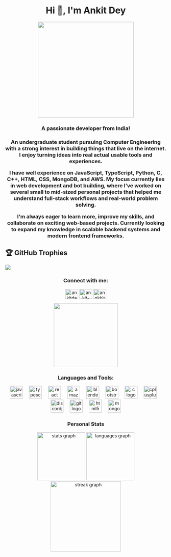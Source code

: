 <h1 align="center">Hi 👋, I'm Ankit Dey</h1>

<div align="center">
  <img height="300" src="https://media1.tenor.com/m/QQKWGA9XcrcAAAAC/gigachad-giga-chad.gif"  />
</div>

<h3 align="center">A passionate developer from India!</h3>
<h3 align="center">An undergraduate student pursuing Computer Engineering with a strong interest in building things that live on the internet. I enjoy turning ideas into real actual usable tools and experiences.

I have well experience on JavaScript, TypeScript, Python, C, C++, HTML, CSS, MongoDB, and AWS. My focus currently lies in web development and bot building, where I’ve worked on several small to mid-sized personal projects that helped me understand full-stack workflows and real-world problem solving.

I'm always eager to learn more, improve my skills, and collaborate on exciting web-based projects. Currently looking to expand my knowledge in scalable backend systems and modern frontend frameworks.</h3>

## 🏆 GitHub Trophies
![](https://github-profile-trophy.vercel.app/?username=ankitdey01&theme=dark&no-frame=false&no-bg=true&margin-w=4)

<h3 align="center">Connect with me:</h3>
<p align="center">
<a href="https://twitter.com/ankitdey01" target="blank"><img align="center" src="https://raw.githubusercontent.com/rahuldkjain/github-profile-readme-generator/master/src/images/icons/Social/twitter.svg" alt="ankitdey01" height="30" width="40" /></a>
<a href="https://linkedin.com/in/ankit-dey-0128x" target="blank"><img align="center" src="https://raw.githubusercontent.com/rahuldkjain/github-profile-readme-generator/master/src/images/icons/Social/linked-in-alt.svg" alt="ankit-dey-0128x" height="30" width="40" /></a>
<a href="https://instagram.com/aankkittt" target="blank"><img align="center" src="https://raw.githubusercontent.com/rahuldkjain/github-profile-readme-generator/master/src/images/icons/Social/instagram.svg" alt="annkkitt" height="30" width="40" /></a>
</p>

<div align="center">
  <img height="200" src="https://media1.giphy.com/media/v1.Y2lkPTc5MGI3NjExbXZ3aTF6dXczdDFxdXF0NW1pc3Z6NXpsNnFhamR5Z2w0YnMyZ2VkMCZlcD12MV9pbnRlcm5hbF9naWZfYnlfaWQmY3Q9Zw/Ws6T5PN7wHv3cY8xy8/giphy.gif"  />
</div>

<h3 align="center">Languages and Tools:</h3>
<div align="center">
  <img src="https://cdn.jsdelivr.net/gh/devicons/devicon/icons/javascript/javascript-original.svg" height="40" alt="javascript logo"  />
  <img width="12" />
  <img src="https://cdn.jsdelivr.net/gh/devicons/devicon/icons/typescript/typescript-original.svg" height="40" alt="typescript logo"  />
  <img width="12" />
  <img src="https://cdn.jsdelivr.net/gh/devicons/devicon/icons/react/react-original.svg" height="40" alt="react logo"  />
  <img width="12" />
  <img src="https://cdn.jsdelivr.net/gh/devicons/devicon/icons/amazonwebservices/amazonwebservices-line-wordmark.svg" height="40" alt="amazonwebservices logo"  />
  <img width="12" />
  <img src="https://cdn.jsdelivr.net/gh/devicons/devicon/icons/blender/blender-original.svg" height="40" alt="blender logo"  />
  <img width="12" />
  <img src="https://cdn.jsdelivr.net/gh/devicons/devicon/icons/bootstrap/bootstrap-original.svg" height="40" alt="bootstrap logo"  />
  <img width="12" />
  <img src="https://cdn.jsdelivr.net/gh/devicons/devicon/icons/c/c-original.svg" height="40" alt="c logo"  />
  <img width="12" />
  <img src="https://cdn.jsdelivr.net/gh/devicons/devicon/icons/cplusplus/cplusplus-original.svg" height="40" alt="cplusplus logo"  />
  <img width="12" />
  <img src="https://cdn.jsdelivr.net/gh/devicons/devicon/icons/discordjs/discordjs-original.svg" height="40" alt="discordjs logo"  />
  <img width="12" />
  <img src="https://cdn.jsdelivr.net/gh/devicons/devicon/icons/git/git-original.svg" height="40" alt="git logo"  />
  <img width="12" />
  <img src="https://cdn.jsdelivr.net/gh/devicons/devicon/icons/html5/html5-original.svg" height="40" alt="html5 logo"  />
  <img width="12" />
  <img src="https://cdn.jsdelivr.net/gh/devicons/devicon/icons/mongodb/mongodb-original.svg" height="40" alt="mongodb logo"  />
</div>

###
<div align="center">
  <h3>Personal Stats</h3>
  <img src="https://github-readme-stats.vercel.app/api?username=ankitdey01&hide_title=false&hide_rank=false&show_icons=true&include_all_commits=true&count_private=true&disable_animations=false&theme=dark&locale=en&hide_border=false" height="150" alt="stats graph"  />
  <img src="https://github-readme-stats.vercel.app/api/top-langs?username=ankitdey01&locale=en&hide_title=false&layout=compact&card_width=320&langs_count=5&theme=dark&hide_border=false" height="150" alt="languages graph"  />
</div>

<div align="center">
  <img src="https://streak-stats.demolab.com?user=ankitdey01&locale=en&mode=daily&theme=dark&hide_border=false&border_radius=5&order=3" height="220" alt="streak graph"  />
</div>
